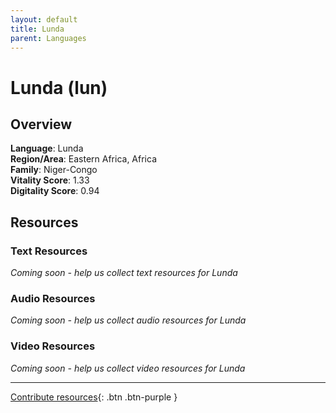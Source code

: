 ```yaml
---
layout: default
title: Lunda
parent: Languages
---
```


# Lunda (lun)

## Overview

**Language**: Lunda  
**Region/Area**: Eastern Africa, Africa  
**Family**: Niger-Congo  
**Vitality Score**: 1.33  
**Digitality Score**: 0.94  

## Resources

### Text Resources
*Coming soon - help us collect text resources for Lunda*

### Audio Resources
*Coming soon - help us collect audio resources for Lunda*

### Video Resources
*Coming soon - help us collect video resources for Lunda*

---

[Contribute resources](https://fairtrain.github.io/){: .btn .btn-purple }
